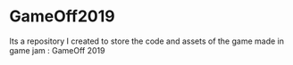 # GameOff2019
Its a repository I created to store the code and assets of the game made in game jam : GameOff 2019
